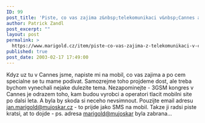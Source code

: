 ```yaml
---
ID: 99
post_title: 'Piste, co vas zajima z&nbsp;telekomunikaci v&nbsp;Cannes a&nbsp;na co se zamerit'
author: Patrick Zandl
post_excerpt: ""
layout: post
permalink: >
  https://www.marigold.cz/item/piste-co-vas-zajima-z-telekomunikaci-v-cannes-a-na-co-se-zamerit
published: true
post_date: 2003-02-17 17:49:00
---
```

Kdyz uz tu v Cannes jsme, napiste mi na mobil, co vas zajima a po cem specialne se tu mame podivat. Samozrejme toho projdeme dost, ale treba bychom vynechali nejake dulezite tema. Nezapominejte - 3GSM kongres v Cannes je odrazem toho, kam budou vyrobci a operatori tlacit mobilni site po dalsi leta. A byla by skoda si neceho nevsimnout. Pouzijte email adresu <A href="mailto:jan.marigold@mujoskar.cz">jan.marigold@mujoskar.cz</A> - to prijde jako SMS na mobil. Takze ji radsi piste kratsi, at to dojde - ps. adresa <A href="mailto:marigold@mujoskar">marigold@mujoskar</A> byla zabrana...